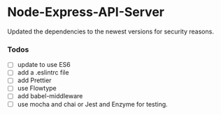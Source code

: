 # Node-Express-API-Server

Updated the dependencies to the newest versions for security reasons.

### Todos

 - [ ] update to use ES6
 - [ ] add a .eslintrc file
 - [ ] add Prettier
 - [ ] use Flowtype
 - [ ] add babel-middleware
 - [ ] use mocha and chai or Jest and Enzyme for testing.
